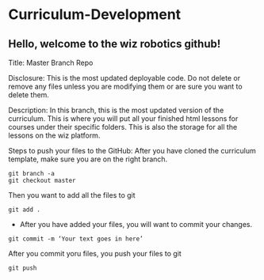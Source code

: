 # Curriculum-Development

## Hello, welcome to the wiz robotics github! 

Title: 
Master Branch Repo 

Disclosure: This is the most updated deployable code. Do not delete or remove any files unless you are modifying them or are sure you want to delete them.

Description: 
In this branch, this is the most updated version of the curriculum. This is where you will put all your finished html lessons for courses under their specific folders.  This is also the storage for all the lessons on the wiz platform. 


Steps to push your files to the GitHub: 
After you have cloned the curriculum template, make sure you are on the right branch. 
```
git branch -a
git checkout master
```
Then you want to add all the files to git
```
git add .
```
- After you have added your files, you will want to commit your changes. 
```
git commit -m ‘Your text goes in here’
```
After you commit yoru files, you push your files to git
```
git push
```





